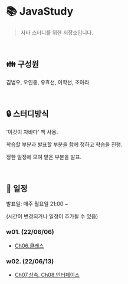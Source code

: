 # 📚 JavaStudy

> 자바 스터디를 위한 저장소입니다.

<br>

## 👪 구성원

김범우, 오인웅, 유효선, 이학선, 조아라

<br>

## 🔒 스터디방식

'이것이 자바다' 책 사용.

학습할 부분과 발표할 부분을 함께 정하고 학습을 진행.

정한 일정에 모여 맡은 부분을 발표.

<br>

## 📅 일정

발표일: 매주 월요일 21:00 ~

(시간이 변경되거나 일정이 추가될 수 있음)



### w01. (22/06/06)

- [Ch06.클래스](https://github.com/ara0114/JavaStudy/blob/08b68110f661cb8c8aad8f9d1ce552d7ee8fc2aa/w01.md)

### w02. (22/06/13)

- [Ch07.상속, Ch08.인터페이스](https://github.com/ara0114/JavaStudy/blob/08b68110f661cb8c8aad8f9d1ce552d7ee8fc2aa/w02.md)

